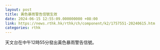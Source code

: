 ```yaml
---
layout: post
title: 黃色暴雨警告信號生效
date: 2024-06-15 12:55:09.000000000 +08:00
link: https://news.rthk.hk/rthk/ch/component/k2/1757551-20240615.htm
categories: rthk
---
```


天文台在中午12時55分發出黃色暴雨警告信號。
